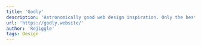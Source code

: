 ```yaml
---
title: 'Godly'
description: 'Astronomically good web design inspiration. Only the best of the best.'
url: 'https://godly.website/'
author: 'Rejiggle'
tags: Design
---
```

